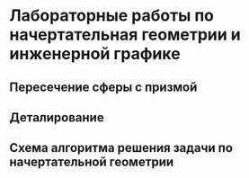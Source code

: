 # Лабораторные работы по начертательная геометрии и инженерной графике
## Пересечение сферы с призмой
## Деталирование
## Схема алгоритма решения задачи по начертательной геометрии